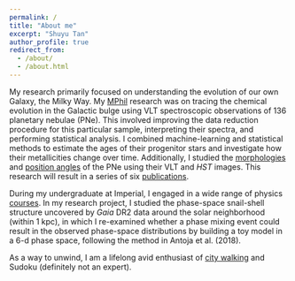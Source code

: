 ```yaml
---
permalink: /
title: "About me"
excerpt: "Shuyu Tan"
author_profile: true
redirect_from: 
  - /about/
  - /about.html
---
```


My research primarily focused on understanding the evolution of our own Galaxy, the Milky Way. My [MPhil](https://gradsch.hku.hk/prospective_students/programmes/regulations_for_the_degree_of_master_of_philosophy_mphil#:~:text=A%20candidate%20registered%20for%20the,September%201%20or%20January%201.) research was on tracing the chemical evolution in the Galactic bulge using VLT spectroscopic observations of 136 planetary nebulae (PNe). This involved improving the data reduction procedure for this particular sample, interpreting their spectra, and performing statistical analysis. I combined machine-learning and statistical methods to estimate the ages of their progenitor stars and investigate how their metallicities change over time. Additionally, I studied the [morphologies](https://doi.org/10.1093/mnras/stac3490) and [position angles](https://iopscience.iop.org/article/10.3847/2041-8213/acdbcd) of the PNe using their VLT and _HST_ images. This research will result in a series of six [publications](https://sytan177.github.io/publications/).

During my undergraduate at Imperial, I engaged in a wide range of physics [courses](https://www.imperial.ac.uk/media/imperial-college/study/programme-specifications/physics/BSc-Physics-Final.pdf). In my research project, I studied the phase-space snail-shell structure uncovered by _Gaia_ DR2 data around the solar neighborhood (within 1 kpc), in which I re-examined whether a phase mixing event could result in the observed phase-space distributions by building a toy model in a 6-d phase space, following the method in Antoja et al. (2018). 

As a way to unwind, I am a lifelong avid enthusiast of [city walking](https://sytan177.github.io/docs/citywalk.html) and Sudoku (definitely not an expert). 
